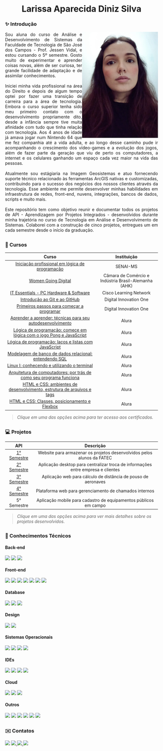 <h1 align="center"> Larissa Aparecida Diniz Silva </h1>

<div align="justify">
 <h3 align="left">✨ Introdução</h3>
 <div style="display: inline_block">
    <img align="right" src="Imagens/lari.jpeg" height="350" width="250">
  <div>
Sou aluna do curso de Análise e Desenvolvimento de Sistemas da Faculdade de Tecnologia de São José dos Campos - Prof. Jessen Vidal, e estou cursando o 5º semestre.
Gosto muito de experimentar e aprender coisas novas, além de ser curiosa, ter grande facilidade de adaptação e de assimilar conhecimentos.
<br><br>
Iniciei minha vida profissional na área do Direito e depois de algum tempo optei por fazer uma transição de carreira para a área de tecnologia. Embora o curso superior tenha sido meu primeiro contato com o desenvolvimento propriamente dito, desde a infância sempre tive muita afinidade com tudo que tinha relação com tecnologia. Aos 4 anos de idade já amava jogar num Nintendo 64 que me fez companhia até a vida adulta, e ao longo desse caminho pude ir acompanhando o crescimento dos vídeo-games e a evolução dos jogos, além de fazer parte da geração que viu de perto os computadores, a internet e os celulares ganhando um espaço cada vez maior na vida das pessoas. 
<br><br>
Atualmente sou estágiaria na Imagem Geosistemas e atuo fornecendo suporte técnico relacionado às ferramentas ArcGIS nativas e customizadas, contribuindo para o sucesso dos negócios dos nossos clientes através da tecnologia. Esse ambiente me permite desenvolver minhas habilidades em infraestrutura de redes, front-end, nuvens, integrações, bancos de dados, scripts e muito mais. 
<br><br>
Este repositório tem como objetivo reunir e documentar todos os projetos de API - Aprendizagem por Projetos Integrados - desenvolvidos durante minha trajetória no curso de Tecnologia em Análise e Desenvolvimento de Sistemas. Colaborei com a construção de cinco projetos, entregues um em cada semestre desde o início da graduação. 
<br>
 </div>

 ##

 <h3 align="left"> 📖 Cursos </h3> 
<div align="left">
  
  
 |   Curso  |    Instituição    |
 | :------:      | :------: |
 | [Iniciação profissional em lógica de programação]() | SENAI-MS |
 | [Women Going Digital](https://github.com/laaridiniz/Portfolio-ADS/blob/main/Certificados/Larissa%20Aparecida%20Diniz%20Silva.png) | Câmara de Comércio e Indústria Brasil-Alemanha (AHK) |
 | [IT Essentials - PC Hardware & Software](https://github.com/laaridiniz/Portfolio-ADS/blob/main/Certificados/NetAcad%20Learning%20Transcript.pdf) | Cisco Learning Network |
 | [Introdução ao Git e ao GitHub](https://github.com/laaridiniz/Portfolio-ADS/blob/main/Certificados/Certificado%20-%20Introdu%C3%A7%C3%A3o%20ao%20Git%20e%20ao%20Github.pdf) | Digital Innovation One |
 | [Primeiros passos para começar a programar](https://github.com/laaridiniz/Portfolio-ADS/blob/main/Certificados/Certificado%20-%20Primeiros%20passos%20para%20come%C3%A7ar%20a%20programar.pdf) | Digital Innovation One |
 | [Aprender a aprender: técnicas para seu autodesenvolvimento](https://github.com/laaridiniz/Portfolio-ADS/blob/main/Certificados/Larissa%20Aparecida%20Diniz%20Silva%20-%20Curso%20Aprender%20a%20aprender_%20t%C3%A9cnicas%20para%20seu%20autodesenvolvimento%20-%20Alura.pdf) | Alura |
 | [Lógica de programação: comece em lógica com  o jogo Pong e JavaScript](https://github.com/laaridiniz/Portfolio-ADS/blob/main/Certificados/Larissa%20Aparecida%20Diniz%20Silva%20-%20Curso%20L%C3%B3gica%20de%20programa%C3%A7%C3%A3o_%20comece%20em%20l%C3%B3gica%20com%20o%20jogo%20Pong%20e%20JavaScript%20-%20Alura.pdf) | Alura |
 | [Lógica de programação: laços e listas com JavaScript](https://github.com/laaridiniz/Portfolio-ADS/blob/main/Certificados/Larissa%20Aparecida%20Diniz%20Silva%20-%20Curso%20L%C3%B3gica%20de%20programa%C3%A7%C3%A3o_%20la%C3%A7os%20e%20listas%20com%20JavaScript%20-%20Alura.pdf) | Alura |
 | [Modelagem de banco de dados relacional: entendendo SQL](https://github.com/laaridiniz/Portfolio-ADS/blob/main/Certificados/Larissa%20Aparecida%20Diniz%20Silva%20-%20Curso%20Modelagem%20de%20banco%20de%20dados%20relacional_%20entendendo%20SQL%20-%20Alura.pdf) | Alura |
 | [Linux I: conhecendo e utilizando o terminal](https://github.com/laaridiniz/Portfolio-ADS/blob/main/Certificados/Larissa%20Aparecida%20Diniz%20Silva%20-%20Curso%20Linux%20I_%20conhecendo%20e%20utilizando%20o%20terminal%20-%20Alura.pdf) | Alura |
 | [Arquitetura de computadores: por trás de como seu programa funciona](https://github.com/laaridiniz/Portfolio-ADS/blob/main/Certificados/Larissa%20Aparecida%20Diniz%20Silva%20-%20Curso%20Arquitetura%20de%20computadores_%20por%20tr%C3%A1s%20de%20como%20seu%20programa%20funciona%20-%20Alura.pdf) | Alura |
 | [HTML e CSS: ambientes de desenvolvimento, estrutura de arquivos e tags](https://github.com/laaridiniz/Portfolio-ADS/blob/main/Certificados/Larissa%20Aparecida%20Diniz%20Silva%20-%20Curso%20HTML%20e%20CSS_%20ambientes%20de%20desenvolvimento%2C%20estrutura%20de%20arquivos%20e%20tags%20-%20Alura.pdf) | Alura |
 | [HTML e CSS: Classes, posicionamento e Flexbox](https://github.com/laaridiniz/Portfolio-ADS/blob/main/Certificados/Larissa%20Aparecida%20Diniz%20Silva%20-%20Curso%20HTML%20e%20CSS_%20Classes%2C%20posicionamento%20e%20Flexbox%20-%20Alura.pdf) | Alura |

> _Clique em uma das opções acima para ter acesso aos certificados._
 
 ##

<h3 align="left">💻 Projetos </h3> 
<div align="left">
  
 |   API  |    Descrição    |
 | :------:      | :------: |
 | [1° Semestre](https://github.com/laaridiniz/Portfolio-ADS/tree/main/Projeto-I)   | Website para armazenar os projetos desenvolvidos pelos alunos da FATEC |
 | [2° Semestre](https://github.com/laaridiniz/Portfolio-ADS/tree/main/Projeto-II)  | Aplicação desktop para centralizar troca de informações entre empresa e clientes | 
 | [3° Semestre](https://github.com/laaridiniz/Portfolio-ADS/tree/main/Projeto-III) | Aplicação web para cálculo de distância de pouso de aeronaves | 
 | [4° Semestre](https://github.com/laaridiniz/Portfolio-ADS/tree/main/Projeto-IV)  | Plataforma web para gerenciamento de chamados internos | 
 | 5° Semestre   | Aplicação mobile para cadastro de equipamentos públicos em campo |

> _Clique em uma das opções acima para ver mais detalhes sobre os projetos desenvolvidos._
 
</div>

 ##
 
<h3 align="left">📑 	Conhecimentos Técnicos </h3> 
 <!-- Back-end / Front-end / DevOps -->
   <h4 align="left">Back-end</h4>  
  <img src="https://img.shields.io/badge/Node.js-339933?style=for-the-badge&logo=nodedotjs&logoColor=white" target="_blank">
 <img src="https://img.shields.io/badge/Python-FFD43B?style=for-the-badge&logo=python&logoColor=blue" target="_blank">
 <img src="https://img.shields.io/badge/TypeScript-007ACC?style=for-the-badge&logo=typescript&logoColor=white">

   <h4 align="left">Front-end</h4>  
 <img src="https://img.shields.io/badge/HTML5-E34F26?style=for-the-badge&logo=html5&logoColor=white" target="_blank">
 <img src="https://img.shields.io/badge/CSS3-1572B6?style=for-the-badge&logo=css3&logoColor=white" target="_blank">
 <img src="https://img.shields.io/badge/JavaScript-323330?style=for-the-badge&logo=javascript&logoColor=F7DF1E" target="_blank">
 <img src="https://img.shields.io/badge/React-20232A?style=for-the-badge&logo=react&logoColor=61DAFB" target="_blank">
 <img src="https://img.shields.io/badge/React_Native-20232A?style=for-the-badge&logo=react&logoColor=61DAFB" target="_blank">
 <img src="https://img.shields.io/badge/Django-092E20?style=for-the-badge&logo=django&logoColor=green" target="_blank">
 <img src="https://img.shields.io/badge/Bootstrap-563D7C?style=for-the-badge&logo=bootstrap&logoColor=white" target="_blank">

   <h4 align="left">Database</h4>  
 <img src="https://img.shields.io/badge/MongoDB-4EA94B?style=for-the-badge&logo=mongodb&logoColor=white" target="_blank">
 <img src="https://img.shields.io/badge/MySQL-005C84?style=for-the-badge&logo=mysql&logoColor=white" target="_blank">
 <img src="https://img.shields.io/badge/MariaDB-003545?style=for-the-badge&logo=mariadb&logoColor=white" target="_blank">

   <h4 align="left">Design</h4>  
 <img src="https://img.shields.io/badge/Figma-F24E1E?style=for-the-badge&logo=figma&logoColor=white" target="_blank">
 <img src="https://img.shields.io/badge/Canva-%2300C4CC.svg?&style=for-the-badge&logo=Canva&logoColor=white" target="_blank">

 <h4 align="left">Sistemas Operacionais</h4>
 <img src="https://img.shields.io/badge/Windows-0078D6?style=for-the-badge&logo=windows&logoColor=white">
 <img src="https://img.shields.io/badge/Ubuntu-E95420?style=for-the-badge&logo=ubuntu&logoColor=white">
 <img src="https://img.shields.io/badge/Debian-A81D33?style=for-the-badge&logo=debian&logoColor=white">
 <img src="https://img.shields.io/badge/Android-3DDC84?style=for-the-badge&logo=android&logoColor=white">

 <h4 align="left">IDEs</h4>
 <img src="https://img.shields.io/badge/Android_Studio-3DDC84?style=for-the-badge&logo=android-studio&logoColor=white">
 <img src="https://img.shields.io/badge/apache%20netbeans-1B6AC6?style=for-the-badge&logo=apache%20netbeans%20IDE&logoColor=white">
 <img src="https://img.shields.io/badge/IntelliJ_IDEA-000000.svg?style=for-the-badge&logo=intellij-idea&logoColor=white">
 <img src="https://img.shields.io/badge/VSCode-0078D4?style=for-the-badge&logo=visual%20studio%20code&logoColor=white">

<h4 align="left">Cloud</h4>
<img src="https://img.shields.io/badge/Azure_DevOps-0078D7?style=for-the-badge&logo=azure-devops&logoColor=white">
<img src="https://img.shields.io/badge/Amazon_AWS-FF9900?style=for-the-badge&logo=amazonaws&logoColor=white">
<img src="https://img.shields.io/badge/Vercel-000000?style=for-the-badge&logo=vercel&logoColor=white">

<h4 align="left">Outros</h4>
<img src="https://img.shields.io/badge/LibreOffice-18A303?style=for-the-badge&logo=LibreOffice&logoColor=white">
<img src="https://img.shields.io/badge/Microsoft_Office-D83B01?style=for-the-badge&logo=microsoft-office&logoColor=white" target="_blank">
<img src="https://img.shields.io/badge/Salesforce-00A1E0?style=for-the-badge&logo=Salesforce&logoColor=white" target="_blank">
<img src="https://img.shields.io/badge/GIT-E44C30?style=for-the-badge&logo=git&logoColor=white" target="_blank">
<img src="https://img.shields.io/badge/Notion-000000?style=for-the-badge&logo=notion&logoColor=white">
<img src="https://img.shields.io/badge/Miro-F7C922?style=for-the-badge&logo=Miro&logoColor=050036">

 ##
 
<h3 align="left">✉️ Contatos </h3> 
 <div align="left"> 
   <a href = "mailto:contatolarissa_a_p@hotmail.com"><img src="https://img.shields.io/badge/Microsoft_Outlook-0078D4?style=for-the-badge&logo=microsoft-outlook&logoColor=white" target="_blank"></a>
  <a href = "mailto:contatodiniz.laari@gmail.com">
    <img src="https://img.shields.io/badge/-Gmail-%23EA4335?style=for-the-badge&logo=gmail&logoColor=white" target="_blank">
  </a>
  <a href="https://www.linkedin.com/in/larissa-diniz-dev" target="_blank">
    <img src="https://img.shields.io/badge/-LinkedIn-%230077B5?style=for-the-badge&logo=linkedin&logoColor=white" target="_blank"> 
  </a>
  <a href="https://instagram.com/laaridiniz_" target="_blank">
    <img src="https://img.shields.io/badge/-Instagram-%23E4405F?style=for-the-badge&logo=instagram&logoColor=white" target="_blank"> 
   </a> 
</div>  
